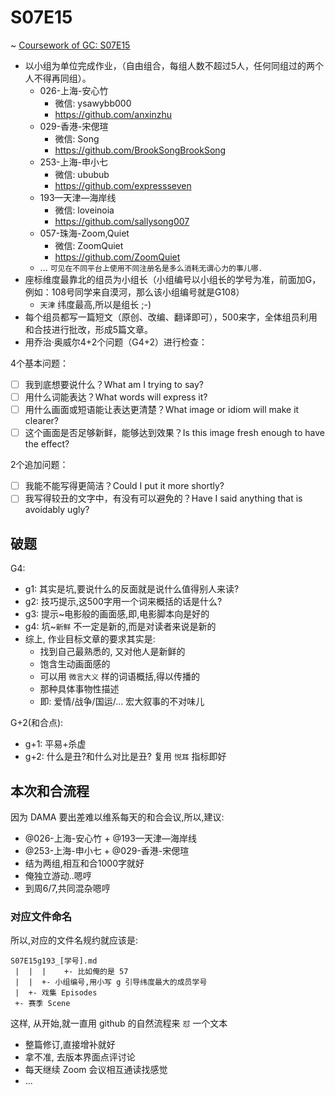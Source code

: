 # S07E15 
~ [Coursework of GC: S07E15](https://paper.dropbox.com/doc/print/MfSHGmyO8Na8cxI0ioIik?print=true)

- 以小组为单位完成作业，（自由组合，每组人数不超过5人，任何同组过的两个人不得再同组）。
    + 026-上海-安心竹 
        * 微信: ysawybb000
        * https://github.com/anxinzhu 
    + 029-香港-宋偲瑄
        * 微信: Song
        * https://github.com/BrookSongBrookSong 
    + 253-上海-申小七
        * 微信: ububub
        * https://github.com/expressseven 
    + 193—天津—海岸线
        * 微信: loveinoia
        * https://github.com/sallysong007 
    + 057-珠海-Zoom,Quiet
        * 微信: ZoomQuiet
        * https://github.com/ZoomQuiet 
    + ... `可见在不同平台上使用不同注册名是多么消耗无谓心力的事儿哪.`
- 座标维度最靠北的组员为小组长（小组编号以小组长的学号为准，前面加G，例如：108号同学来自漠河，那么该小组编号就是G108）
    + `天津` 纬度最高,所以是组长 ;-)
- 每个组员都写一篇短文（原创、改编、翻译即可），500来字，全体组员利用和合技进行批改，形成5篇文章。
- 用乔治·奥威尔4+2个问题（G4+2）进行检查：

4个基本问题：

- [ ] 我到底想要说什么？What am I trying to say?
- [ ] 用什么词能表达？What words will express it?
- [ ] 用什么画面或短语能让表达更清楚？What image or idiom will make it clearer?
- [ ] 这个画面是否足够新鲜，能够达到效果？Is this image fresh enough to have the effect?

2个追加问题：


- [ ] 我能不能写得更简洁？Could I put it more shortly?
- [ ] 我写得较丑的文字中，有没有可以避免的？Have I said anything that is avoidably ugly?

## 破题

G4:

- g1: 其实是坑,要说什么的反面就是说什么值得别人来读?
- g2: 技巧提示,这500字用一个词来概括的话是什么?
- g3: 提示~电影般的画面感,即,电影脚本向是好的
- g4: 坑~`新鲜` 不一定是新的,而是对读者来说是新的
- 综上, 作业目标文章的要求其实是:
    + 找到自己最熟悉的, 又对他人是新鲜的
    + 饱含生动画面感的
    + 可以用 `微言大义` 样的词语概括,得以传播的
    + 那种具体事物性描述
    + 即: 爱情/战争/国运/... 宏大叙事的不对味儿

G+2(和合点):

- g+1: 平易+杀虚
- g+2: 什么是丑?和什么对比是丑? 复用 `悦耳` 指标即好


## 本次和合流程
因为 DAMA 要出差难以维系每天的和合会议,所以,建议:

- @026-上海-安心竹 + @193—天津—海岸线 
- @253-上海-申小七 + @029-香港-宋偲瑄
- 结为两组,相互和合1000字就好
- 俺独立游动..嗯哼
- 到周6/7,共同混杂嗯哼


### 对应文件命名

所以,对应的文件名规约就应该是:

    S07E15g193_[学号].md
     |  |  |    +- 比如俺的是 57
     |  |  +- 小组编号,用小写 g 引导纬度最大的成员学号
     |  +- 戏集 Episodes
     +- 赛季 Scene

这样, 从开始,就一直用 github 的自然流程来 `怼` 一个文本

- 整篇修订,直接增补就好
- 拿不准, 去版本界面点评讨论
- 每天继续 Zoom 会议相互通读找感觉
- ...



